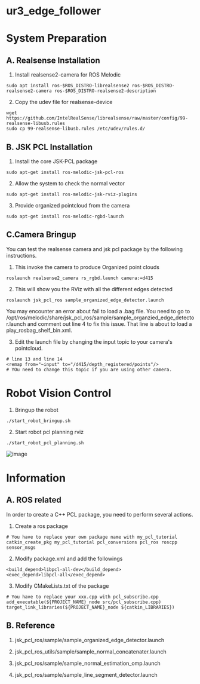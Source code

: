 # ur3_edge_follower

# System Preparation
## A. Realsense Installation
1. Install realsense2-camera for ROS Melodic
```
sudo apt install ros-$ROS_DISTRO-librealsense2 ros-$ROS_DISTRO-realsense2-camera ros-$ROS_DISTRO-realsense2-description
```

2. Copy the udev file for realsense-device
```
wget https://github.com/IntelRealSense/librealsense/raw/master/config/99-realsense-libusb.rules
sudo cp 99-realsense-libusb.rules /etc/udev/rules.d/
```

## B. JSK PCL Installation
1. Install the core JSK-PCL package
```
sudo apt-get install ros-melodic-jsk-pcl-ros
```

2. Allow the system to check the normal vector
```
sudo apt-get install ros-melodic-jsk-rviz-plugins
```

3. Provide organized pointcloud from the camera
```
sudo apt-get install ros-melodic-rgbd-launch
```

## C.Camera Bringup
You can test the realsense camera and jsk pcl package by the following instructions.

1. This invoke the camera to produce Organized point clouds
```
roslaunch realsense2_camera rs_rgbd.launch camera:=d415
```

2. This will show you the RViz with all the different edges detected
```
roslaunch jsk_pcl_ros sample_organized_edge_detector.launch
```

You may encounter an error about fail to load a .bag file. You need to go to /opt/ros/melodic/share/jsk_pcl_ros/sample/sample_organzied_edge_detector.launch and comment out line 4 to fix this issue. That line is about to load a play_rosbag_shelf_bin.xml.

3. Edit the launch file by changing the input topic to your camera's pointcloud.
```
# line 13 and line 14
<remap from="~input" to="/d415/depth_registered/points"/>
# YOu need to change this topic if you are using other camera.
```

# Robot Vision Control
1. Bringup the robot
```
./start_robot_bringup.sh
```

2. Start robot pcl planning rviz
```
./start_robot_pcl_planning.sh
```

![image](https://github.com/vincent51689453/ur3_edge_follower/blob/main/git_image/sample2.png)

# Information
## A. ROS related
In order to create a C++ PCL package, you need to perform several actions.
1. Create a ros package
```
# You have to replace your own package name with my_pcl_tutorial
catkin_create_pkg my_pcl_tutorial pcl_conversions pcl_ros roscpp sensor_msgs 
```

2. Modify package.xml and add the followings
```
<build_depend>libpcl-all-dev</build_depend>
<exec_depend>libpcl-all</exec_depend>
```

3. Modify CMakeLists.txt of the package
```
# You have to replace your xxx.cpp with pcl_subscribe.cpp
add_executable(${PROJECT_NAME}_node src/pcl_subscribe.cpp)
target_link_libraries(${PROJECT_NAME}_node ${catkin_LIBRARIES})
```


## B. Reference
1. jsk_pcl_ros/sample/sample_organized_edge_detector.launch

2. jsk_pcl_ros_utils/sample/sample_normal_concatenater.launch

3. jsk_pcl_ros/sample/sample_normal_estimation_omp.launch

4. jsk_pcl_ros/sample/sample_line_segment_detector.launch


